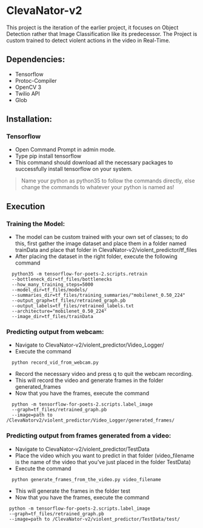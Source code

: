 # ClevaNator-v2

This project is the iteration of the earlier project, it focuses on Object Detection rather that Image Classification like its predecessor. The Project is custom trained to detect violent actions in the video in Real-Time.

## Dependencies:
- Tensorflow
- Protoc-Compiler
- OpenCV 3
- Twilio API
- Glob

## Installation:
### Tensorflow
- Open Command Prompt in admin mode.
- Type pip install tensorflow
- This command should download all the necessary packages to successfully install tensorflow on your system.

> Name your python as python35 to follow the commands directly, else change the commands to whatever your python is named as!

## Execution
### Training the Model:
- The model can be custom trained with your own set of classes; to do this, first gather the image dataset and place them in a folder named trainData and place that folder in ClevaNator-v2/violent_predictor/tf_files
- After placing the dataset in the right folder, execute the following command
```
  python35 -m tensorflow-for-poets-2.scripts.retrain
  --bottleneck_dir=tf_files/bottlenecks
  --how_many_training_steps=5000
  --model_dir=tf_files/models/
  --summaries_dir=tf_files/training_summaries/"mobilenet_0.50_224"
  --output_graph=tf_files/retrained_graph.pb
  --output_labels=tf_files/retrained_labels.txt
  --architecture="mobilenet_0.50_224"
  --image_dir=tf_files/trainData
```

### Predicting output from webcam:
- Navigate to ClevaNator-v2/violent_predictor/Video_Logger/
- Execute the command
```
  python record_vid_from_webcam.py
```
- Record the necessary video and press q to quit the webcam recording.
- This will record the video and generate frames in the folder generated_frames
- Now that you have the frames, execute the command
```
  python -m tensorflow-for-poets-2.scripts.label_image
  --graph=tf_files/retrained_graph.pb
  --image=path to /ClevaNatorv2/violent_predictor/Video_Logger/generated_frames/
```

### Predicting output from frames generated from a video:
- Navigate to ClevaNator-v2/violent_predictor/TestData
- Place the video which you want to predict in that folder (video_filename is the name of the video that you’ve just placed in the folder TestData)
- Execute the command
```
  python generate_frames_from_the_video.py video_filename
```
- This will generate the frames in the folder test
- Now that you have the frames, execute the command
```
 python -m tensorflow-for-poets-2.scripts.label_image
 --graph=tf_files/retrained_graph.pb
 --image=path to /ClevaNator-v2/violent_predictor/TestData/test/
```

